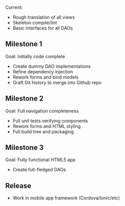 Current:
* Rough translation of all views
* Skeleton compile/lint
* Basic interfaces for all DAOs

## Milestone 1
Goal: Initially code complete
* Create dummy DAO implementations
* Refine dependency injection
* Rework forms and bind models
* Graft Git history to merge into Github repo
## Milestone 2
Goal: Full navigation completeness
* Full unit tests verifying components
* Rework forms and HTML styling
* Full build tree and packaging

## Milestone 3
Goal: Fully functional HTML5 app
* Create full-fledged DAOs

## Release
* Work in mobile app framework (Cordova/Ionic/etc)

